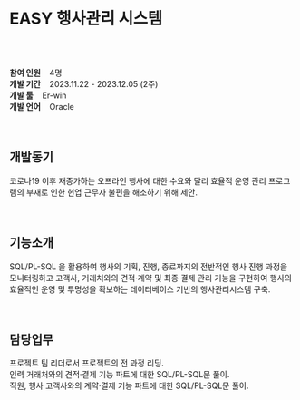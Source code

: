 <h1>EASY 행사관리 시스템</h1>
<br>
<br>

<strong>참여 인원</strong><span>&nbsp;&nbsp;&nbsp;&nbsp;4명</span><br>
<strong>개발 기간</strong><span>&nbsp;&nbsp;&nbsp;&nbsp;2023.11.22 - 2023.12.05 (2주)</span><br>
<strong>개발 툴</strong><span>&nbsp;&nbsp;&nbsp;&nbsp;Er-win</span><br>
<strong>개발 언어</strong><span>&nbsp;&nbsp;&nbsp;&nbsp;Oracle</span><br>
<br>
<br>

<h2>개발동기</h2>
코로나19 이후 재증가하는 오프라인 행사에 대한 수요와 달리 효율적 운영 관리 프로그램의 부재로 인한 현업 근무자 불편을 해소하기 위해 제안.
<br>
<br>
<br>

<h2>기능소개</h2>
SQL/PL-SQL 을 활용하여 행사의 기획, 진행, 종료까지의 전반적인 행사 진행 과정을 모니터링하고 고객사, 거래처와의 견적·계약 및 최종 결제 관리 기능을 구현하여 행사의 효율적인 운영 및 투명성을 확보하는 데이터베이스 기반의 행사관리시스템 구축.
<br>
<br>
<br>

<h2>담당업무</h2>
프로젝트 팀 리더로서 프로젝트의 전 과정 리딩.<br>
인력 거래처와의 견적·결제 기능 파트에 대한 SQL/PL-SQL문 풀이.<br>
직원, 행사 고객사와의 계약·결제 기능 파트에 대한 SQL/PL-SQL문 풀이.<br>
